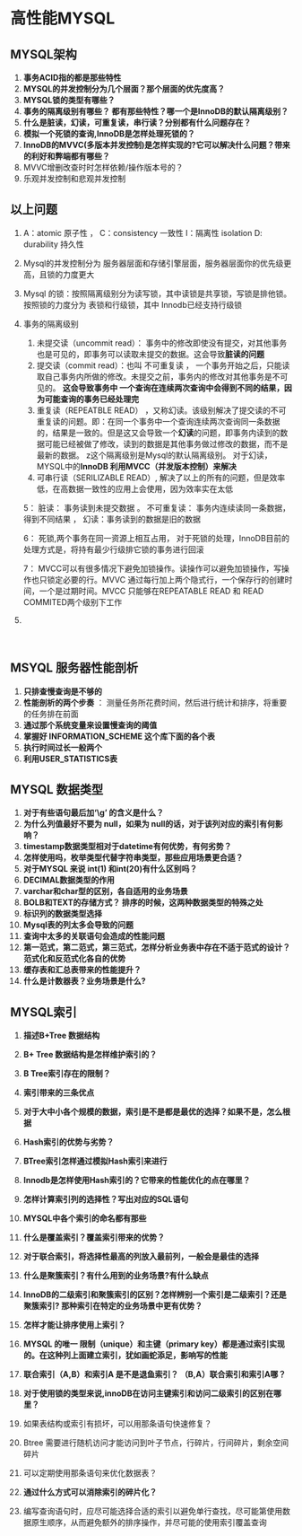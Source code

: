 # 高性能MYSQL



## MYSQL架构

1. **事务ACID指的都是那些特性**
2. **MYSQL的并发控制分为几个层面？那个层面的优先度高？**
3. **MYSQL锁的类型有哪些？**
4. **事务的隔离级别有哪些？ 都有那些特性？哪一个是InnoDB的默认隔离级别？**
5. **什么是脏读，幻读，可重复读，串行读？分别都有什么问题存在？**
6. **模拟一个死锁的查询,InnoDB是怎样处理死锁的？**
7. **InnoDB的MVVC(多版本并发控制)是怎样实现的?它可以解决什么问题？带来的利好和弊端都有哪些？**
8. MVVC增删改查时时怎样依赖/操作版本号的？
9. 乐观并发控制和悲观并发控制

## 以上问题

1. A：atomic  原子性 ， C：consistency 一致性  I：隔离性 isolation  D: durability 持久性

2. Mysql的并发控制分为 服务器层面和存储引擎层面，服务器层面你的优先级更高，且锁的力度更大

3. Mysql 的锁：按照隔离级别分为读写锁，其中读锁是共享锁，写锁是排他锁。按照锁的力度分为 表锁和行级锁，其中 Innodb已经支持行级锁

4. 事务的隔离级别

   1. 未提交读（uncommit read）： 事务中的修改即使没有提交，对其他事务也是可见的，即事务可以读取未提交的数据。这会导致**脏读的问题**
   2. 提交读（commit read）：也叫 不可重复读 ，  一个事务开始之后，只能读取自己事务内所做的修改。未提交之前，事务内的修改对其他事务是不可见的。 **这会导致事务中 一个查询在连续两次查询中会得到不同的结果，因为可能查询的事务已经处理完**
   3. 重复读（REPEATBLE READ） ，又称幻读。该级别解决了提交读的不可重复读的问题。即：在同一个事务中一个查询连续两次查询同一条数据的，结果是一致的。但是这又会导致一个**幻读**的问题，即事务内读到的数据可能已经被做了修改，读到的数据是其他事务做过修改的数据，而不是最新的数据。 z这个隔离级别是Mysql的默认隔离级别。 对于幻读，MYSQL中的**InnoDB 利用MVCC（并发版本控制）来解决**
   4. 可串行读（SERILIZABLE READ）, 解决了以上的所有的问题，但是效率低，在高数据一致性的应用上会使用，因为效率实在太低

   5： 脏读： 事务读到未提交数据  。 不可重复读： 事务内连续读同一条数据，得到不同结果 ， 幻读：事务读到的数据是旧的数据

   6： 死锁,两个事务在同一资源上相互占用， 对于死锁的处理，InnoDB目前的处理方式是，将持有最少行级排它锁的事务进行回滚

   7： MVCC可以有很多情况下避免加锁操作。读操作可以避免加锁操作，写操作也只锁定必要的行。MVVC 通过每行加上两个隐式行，一个保存行的创建时间，一个是过期时间。MVCC 只能够在REPEATABLE READ 和 READ COMMITED两个级别下工作

5. ​

   ​	

## MSYQL 服务器性能剖析

1. **只排查慢查询是不够的**
2. **性能剖析的两个步奏** ： 测量任务所花费时间，然后进行统计和排序，将重要的任务排在前面
3. **通过那个系统变量来设置慢查询的阈值**
4. **掌握好 INFORMATION_SCHEME 这个库下面的各个表**
5. **执行时间过长一般两个**
6. **利用USER_STATISTICS表**



## MYSQL 数据类型

1. **对于有些语句最后加‘\g’ 的含义是什么？**
2. **为什么列值最好不要为 null，如果为 null的话，对于该列对应的索引有何影响？**
3. **timestamp数据类型相对于datetime有何优势，有何劣势？**
4. **怎样使用吗，枚举类型代替字符串类型，那些应用场景更合适？**
5. **对于MYSQL 来说 int(1) 和int(20)有什么区别吗？**
6. **DECIMAL数据类型的作用**
7. **varchar和char型的区别，各自适用的业务场景**
8. **BOLB和TEXT的存储方式？ 排序的时候，这两种数据类型的特殊之处**
9. **标识列的数据类型选择**
10. **Mysql表的列太多会导致的问题**
11. **查询中太多的关联语句会造成的性能问题**
12. **第一范式，第二范式，第三范式，怎样分析业务表中存在不适于范式的设计？范式化和反范式化各自的优势**
13. **缓存表和汇总表带来的性能提升？**
14. **什么是计数器表？业务场景是什么?**



## MYSQL索引

1. **描述B+Tree 数据结构**

2. **B+ Tree 数据结构是怎样维护索引的？**

3. **B Tree索引存在的限制？**

4. **索引带来的三条优点**

5. **对于大中小各个规模的数据，索引是不是都是最优的选择？如果不是，怎么根据**

6. **Hash索引的优势与劣势？**

7. **BTree索引怎样通过模拟Hash索引来进行**

8. **Innodb是怎样使用Hash索引的？它带来的性能优化的点在哪里？**

9. **怎样计算索引列的选择性？写出对应的SQL语句**

10. **MYSQL中各个索引的命名都有那些**

11. **什么是覆盖索引？覆盖索引带来的优势？**

12. **对于联合索引，将选择性最高的列放入最前列，一般会是最佳的选择**

13.  **什么是聚簇索引？有什么用到的业务场景?有什么缺点**

14. **InnoDB的二级索引和聚簇索引的区别？怎样辨别一个索引是二级索引？还是聚簇索引? 那种索引在特定的业务场景中更有优势？**

15. **怎样才能让排序使用上索引？**

16. **MYSQL 的唯一 限制（unique）和主键（primary key）都是通过索引实现的。在这种列上面建立索引，犹如画蛇添足，影响写的性能**

17. **联合索引（A,B）和索引A  是不是退鱼索引？ （B,A）联合索引和索引A哪？**

18. **对于使用锁的类型来说,innoDB在访问主键索引和访问二级索引的区别在哪里？**

19. 如果表结构或索引有损坏，可以用那条语句快速修复？

20. Btree 需要进行随机访问才能访问到叶子节点，行碎片，行间碎片，剩余空间碎片

21. 可以定期使用那条语句来优化数据表？

22. **通过什么方式可以消除索引的碎片化？**

23. 编写查询语句时，应尽可能选择合适的索引以避免单行查找，尽可能第使用数据原生顺序，从而避免额外的排序操作，并尽可能的使用索引覆盖查询

    ​



 